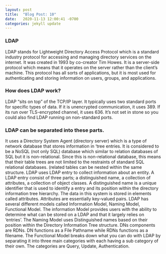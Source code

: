 ```yaml
---
layout: post
title:  "Blog Post: 10"
date:   2020-11-13 12:00:41 -0700
categories: jekyll update
---
```

### LDAP
LDAP stands for Lightweight Directory Access Protocol which is a standard industry protocol for accessing and managing directory services on the internet. It was created in 1993 by co-creator Tim Howes. It is a server-side protocol which means that it operates on the server rather than the client’s machine.  This protocol has all sorts of applications, but it is most used for authenticating and storing information on users, groups, and applications. 
### How does LDAP work?
LDAP “sits on top” of the TCP/IP layer. It typically uses two standard ports for specific types of data. If it is unencrypted communication, it uses 389. If its run over TLS-encrypted channel, it uses 636. It’s not set in stone so you could also find LDAP running on non-standard ports.
 ### LDAP can be separated into these parts.
It uses a Directory System Agent (directory server) which is a type of network database that stores information in ‘tree entries. It is considered to be a NoSQL (not only SQL) database which similar to relation databases of SQL but it is non-relational. Since this is non-relational database, this means that their table trees are not limited to the restraints of standard SQL relational databases. (related tables can be nested within the same structure.
 LDAP uses LDAP entry to collect information about an entity. A LDAP entry consist of three parts; a distinguished name, a collection of attributes, a collection of object classes.
A distinguished name is a unique identifier that is used to identify a entry and its position within the directory information tree hierarchy. The data in this system is stored in elements called attributes. Attributes are essentially key-valued pairs.
LDAP has several different models called Information Model, Naming Model, Functional Model.
The information Model provides users with the ability to determine what can be stored on a LDAP and that it largely relies on ‘entries’.
The Naming Model uses Distinguished names based on their position within the Directory Information Tree structure. DNs components are RDNs. DN functions as a File Pathname while RDNs functions as a filename.
The Functional Model breaks down what you can do with LDAP by separating it into three main categories with each having a sub category of their own. The categories are Query, Update, Authentication. 

